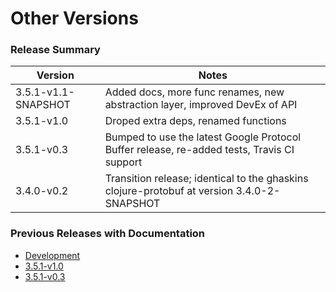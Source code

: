 # Other Versions

### Release Summary

| Version             | Notes
|---------------------|------------------------------------------------------
| 3.5.1-v1.1-SNAPSHOT | Added docs, more func renames, new abstraction layer, improved DevEx of API
| 3.5.1-v1.0          | Droped extra deps, renamed functions
| 3.5.1-v0.3          | Bumped to use the latest Google Protocol Buffer release, re-added tests, Travis CI support
| 3.4.0-v0.2          | Transition release; identical to the ghaskins clojure-protobuf at version  3.4.0-2-SNAPSHOT


### Previous Releases with Documentation

* [Development](../current)
* [3.5.1-v1.0](../3.5.1-v1.0)
* [3.5.1-v0.3](../3.5.1-v0.3)

